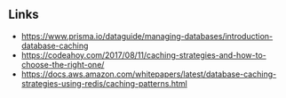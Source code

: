
## Links
- https://www.prisma.io/dataguide/managing-databases/introduction-database-caching
- https://codeahoy.com/2017/08/11/caching-strategies-and-how-to-choose-the-right-one/
- https://docs.aws.amazon.com/whitepapers/latest/database-caching-strategies-using-redis/caching-patterns.html